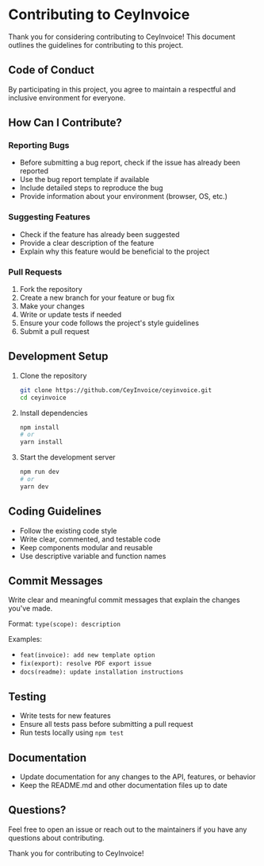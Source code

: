 # Contributing to CeyInvoice

Thank you for considering contributing to CeyInvoice! This document outlines the guidelines for contributing to this project.

## Code of Conduct

By participating in this project, you agree to maintain a respectful and inclusive environment for everyone.

## How Can I Contribute?

### Reporting Bugs

- Before submitting a bug report, check if the issue has already been reported
- Use the bug report template if available
- Include detailed steps to reproduce the bug
- Provide information about your environment (browser, OS, etc.)

### Suggesting Features

- Check if the feature has already been suggested
- Provide a clear description of the feature
- Explain why this feature would be beneficial to the project

### Pull Requests

1. Fork the repository
2. Create a new branch for your feature or bug fix
3. Make your changes
4. Write or update tests if needed
5. Ensure your code follows the project's style guidelines
6. Submit a pull request

## Development Setup

1. Clone the repository
   ```bash
   git clone https://github.com/CeyInvoice/ceyinvoice.git
   cd ceyinvoice
   ```

2. Install dependencies
   ```bash
   npm install
   # or
   yarn install
   ```

3. Start the development server
   ```bash
   npm run dev
   # or
   yarn dev
   ```

## Coding Guidelines

- Follow the existing code style
- Write clear, commented, and testable code
- Keep components modular and reusable
- Use descriptive variable and function names

## Commit Messages

Write clear and meaningful commit messages that explain the changes you've made.

Format: `type(scope): description`

Examples:
- `feat(invoice): add new template option`
- `fix(export): resolve PDF export issue`
- `docs(readme): update installation instructions`

## Testing

- Write tests for new features
- Ensure all tests pass before submitting a pull request
- Run tests locally using `npm test`

## Documentation

- Update documentation for any changes to the API, features, or behavior
- Keep the README.md and other documentation files up to date

## Questions?

Feel free to open an issue or reach out to the maintainers if you have any questions about contributing.

Thank you for contributing to CeyInvoice! 